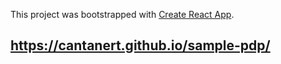 This project was bootstrapped with [Create React App](https://github.com/facebook/create-react-app).

## https://cantanert.github.io/sample-pdp/
